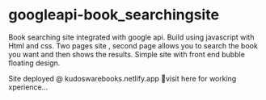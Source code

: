 # googleapi-book_searchingsite

Book searching site integrated with google api.
Build using javascript with Html and css.
Two pages site , second page allows you to search the book you want and then shows the results.
Simple site with front end bubble floating design.

Site deployed @ kudoswarebooks.netlify.app   👾visit here for working xperience...
